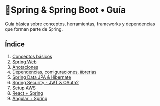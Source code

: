 # 🌿Spring & Spring Boot • Guía

 Guía básica sobre conceptos, herramientas, frameworks y dependencias que forman parte de Spring.

## Índice

1. [Conceptos básicos](core-concepts/index.md)
2. [Spring Web](<spring-web/index.md>)
3. [Anotaciones](annotations/index.md)
4. [Dependencias, configuraciones, librerias]()
5. [Spring Data JPA & Hibernate]()
6. [Spring Security - JWT & OAuth2]()
7. [Setup AWS]()
8. [React + Spring]()
9. [Angular + Spring]()